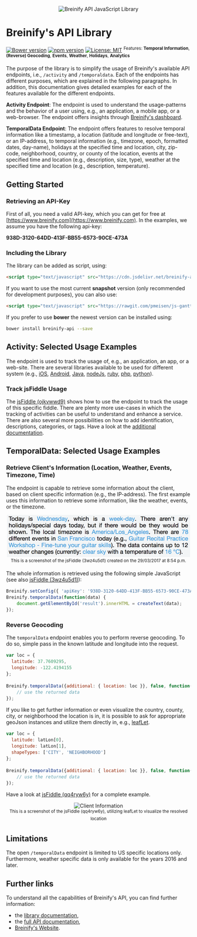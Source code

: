 <p align="center">
  <img src="https://www.breinify.com/img/Breinify_logo.png" alt="Breinify API JavaScript Library" width="250">
</p>

# Breinify's API Library
[![Bower version](https://badge.fury.io/bo/breinify-api.svg)](https://badge.fury.io/bo/breinify-api)
[![npm version](https://badge.fury.io/js/breinify-api.svg)](https://badge.fury.io/js/breinify-api)
[![License: MIT](https://img.shields.io/badge/License-MIT-yellow.svg)](https://opensource.org/licenses/MIT)
<sup>Features: **Temporal Information**, **(Reverse) Geocoding**, **Events**, **Weather**, **Holidays**, **Analytics**</sup>

The purpose of the library is to simplify the usage of Breinify's available API endpoints, i.e., `/activity` and `/temporaldata`. Each of the endpoints has different purposes, which are explained in the following paragraphs. In addition, this documentation gives detailed examples for each of the features available for the different endpoints.

**Activity Endpoint**: The endpoint is used to understand the usage-patterns and the behavior of a user using, e.g., an application, a mobile app, or a web-browser. The endpoint offers insights through [Breinify's dashboard](https://www.breinify.com).

**TemporalData Endpoint**: The endpoint offers features to resolve temporal information like a timestamp, a location (latitude and longitude or free-text), or an IP-address, to temporal information (e.g., timezone, epoch, formatted dates, day-name),  holidays at the specified time and location, city, zip-code, neighborhood, country, or county of the location, events at the specified time and location (e.g., description, size, type), weather at the specified time and location (e.g., description, temperature).

## Getting Started

### Retrieving an API-Key

First of all, you need a valid API-key, which you can get for free at [https://www.breinify.com](https://www.breinify.com). In the examples, we assume you have the following api-key:

**938D-3120-64DD-413F-BB55-6573-90CE-473A**

### Including the Library

The library can be added as script, using:

```html
<script type="text/javascript" src="https://cdn.jsdelivr.net/breinify-api/1.0.12/breinify-api.min.js"></script>
```

If you want to use the most current **snapshot** version (only recommended for development purposes), you can also use:

```html
<script type="text/javascript" src="https://rawgit.com/pmeisen/js-gantt/master/dist/js-gantt.min.js"></script>
```

If you prefer to use **bower** the newest version can be installed using:

```bash
bower install breinify-api --save
```

## Activity: Selected Usage Examples

The endpoint is used to track the usage of, e.g., an application, an app, or a web-site. There are several libraries available to be used for different system (e.g., [iOS](https://github.com/Breinify/brein-api-library-ios), [Android](https://github.com/Breinify/brein-api-library-android), [Java](https://github.com/Breinify/brein-api-library-java), [nodeJs](https://github.com/Breinify/brein-api-library-node), [ruby](https://github.com/Breinify/brein-api-library-ruby), [php](https://github.com/Breinify/brein-api-library-php), [python](https://github.com/Breinify/brein-api-library-python)).

### Track jsFiddle Usage

The [jsFiddle (ojkvwwd9)](https://jsfiddle.net/breinify/ojkvwwd9/) shows how to use the endpoint to track the usage of this specific fiddle. There are plenty more use-cases in which the tracking of activities can be useful to understand and enhance a service. There are also several more possibilities on how to add identification, descriptions, categories, or tags. Have a look at the [additional documentation](#further-links).

## TemporalData: Selected Usage Examples

### Retrieve Client's Information (Location, Weather, Events, Timezone, Time)

The endpoint is capable to retrieve some information about the client, based on client specific information (e.g., the IP-address). The first example uses this information to retrieve some information, like the weather, events, or the timezone.

<p align="center">
  <img src="documentation/img/sample-text.png" alt="Client Information" width="500"><br/>
  <sup>This is a screenshot of the jsFiddle (3wz4u5d1) created on the 29/03/2017 at 8:54 p.m.</sup>
</p>

The whole information is retrieved using the following simple JavaScript (see also [jsFiddle (3wz4u5d1)](https://jsfiddle.net/breinify/3wz4u5d1/)):

```javascript
Breinify.setConfig({ 'apiKey': '938D-3120-64DD-413F-BB55-6573-90CE-473A' });
Breinify.temporalData(function(data) {
	document.getElementById('result').innerHTML = createText(data);
});
```

### Reverse Geocoding

The `temporalData` endpoint enables you to perform reverse geocoding. To do so, simple pass in the known latitude and longitude
into the request.

```javascript
var loc = {
  latitude: 37.7609295,
  longitude: -122.4194155
};

Breinify.temporalData({additional: { location: loc }}, false, function(data) {
    // use the returned data
});
````

If you like to get further information or even visualize the country, county, city, or neighborhood the location is in, it
is possible to ask for appropriate geoJson instances and utilize them directly in, e.g., [leafLet](http://www.leafletjs.com).

```javascript
var loc = {
  latitude: latLon[0],
  longitude: latLon[1],
  shapeTypes: ['CITY', 'NEIGHBORHOOD']
};

Breinify.temporalData({additional: { location: loc }}, false, function(data) {
    // use the returned data
});
````

Have a look at [jsFiddle (qq4ryw6y)](https://jsfiddle.net/breinify/qq4ryw6y/) for a complete example.

<p align="center">
  <img src="documentation/img/sample-geojson.png" alt="Client Information" width="500"><br/>
  <sup>This is a screenshot of the jsFiddle (qq4ryw6y), utilizing leafLet to visualize the resolved location</sup>
</p>

## Limitations

The open `/temporalData` endpoint is limited to US specific locations only. Furthermore, weather specific data is only available for the years 2016 and later.

## Further links

To understand all the capabilities of Breinify's API, you can find further information:
- the [library documentation](documentation/api.md),
- the [full API documentation](https://www.breinify.com/documentation/index.html),
- [Breinify's Website](https://www.breinify.com).
